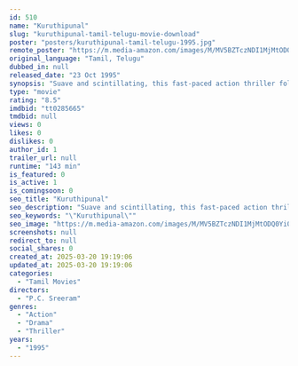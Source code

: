 ```yaml
---
id: 510
name: "Kuruthipunal"
slug: "kuruthipunal-tamil-telugu-movie-download"
poster: "posters/kuruthipunal-tamil-telugu-1995.jpg"
remote_poster: "https://m.media-amazon.com/images/M/MV5BZTczNDI1MjMtODQ0Yi00MDNjLWEzMTUtYTBiOGI3NDM4NzI4XkEyXkFqcGc@._V1_SX300.jpg"
original_language: "Tamil, Telugu"
dubbed_in: null
released_date: "23 Oct 1995"
synopsis: "Suave and scintillating, this fast-paced action thriller follows the adventures and investigations of a group of honest police officers, who go undercover to bring down a terror network."
type: "movie"
rating: "8.5"
imdbid: "tt0285665"
tmdbid: null
views: 0
likes: 0
dislikes: 0
author_id: 1
trailer_url: null
runtime: "143 min"
is_featured: 0
is_active: 1
is_comingsoon: 0
seo_title: "Kuruthipunal"
seo_description: "Suave and scintillating, this fast-paced action thriller follows the adventures and investigations of a group of honest police officers, who go undercover to bring down a terror network."
seo_keywords: "\"Kuruthipunal\""
seo_image: "https://m.media-amazon.com/images/M/MV5BZTczNDI1MjMtODQ0Yi00MDNjLWEzMTUtYTBiOGI3NDM4NzI4XkEyXkFqcGc@._V1_SX300.jpg"
screenshots: null
redirect_to: null
social_shares: 0
created_at: 2025-03-20 19:19:06
updated_at: 2025-03-20 19:19:06
categories:
  - "Tamil Movies"
directors:
  - "P.C. Sreeram"
genres:
  - "Action"
  - "Drama"
  - "Thriller"
years:
  - "1995"
---
```

